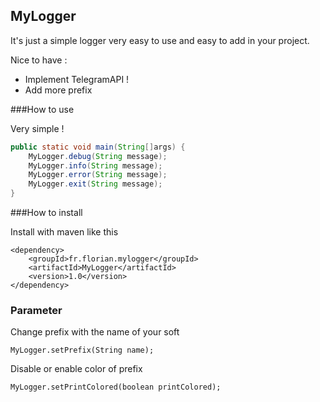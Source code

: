 ## MyLogger

It's just a simple logger very easy to use and easy to add in your project.

Nice to have :
 - Implement TelegramAPI !
 - Add more prefix

###How to use

Very simple !

```java
public static void main(String[]args) {
    MyLogger.debug(String message);
    MyLogger.info(String message);
    MyLogger.error(String message);
    MyLogger.exit(String message);
}
```

###How to install

Install with maven like this

```maven
<dependency>
    <groupId>fr.florian.mylogger</groupId>
    <artifactId>MyLogger</artifactId>
    <version>1.0</version>
</dependency>
```

### Parameter

Change prefix with the name of your soft

`MyLogger.setPrefix(String name);`

Disable or enable color of prefix

`MyLogger.setPrintColored(boolean printColored);`